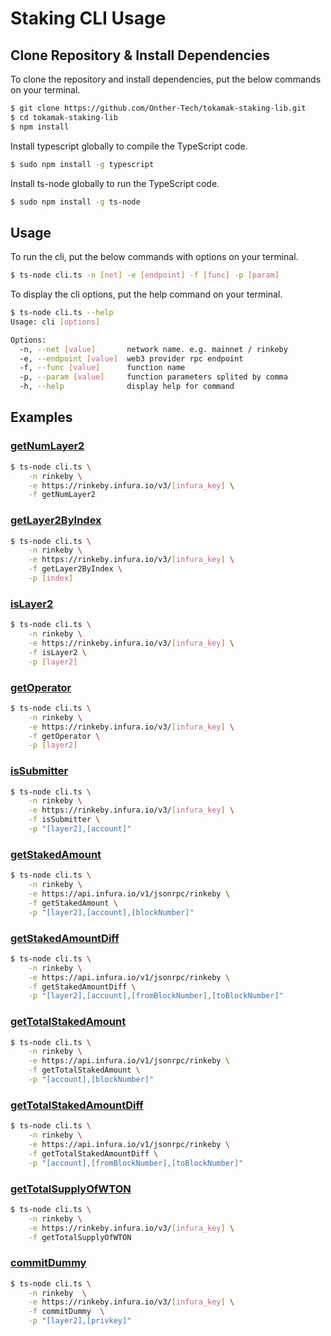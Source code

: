 # Staking CLI Usage

## Clone Repository & Install Dependencies
To clone the repository and install dependencies, put the below commands on your terminal.
```sh
$ git clone https://github.com/Onther-Tech/tokamak-staking-lib.git
$ cd tokamak-staking-lib
$ npm install
```

Install typescript globally to compile the TypeScript code.
```sh
$ sudo npm install -g typescript
```

Install ts-node globally to run the TypeScript code.
```sh
$ sudo npm install -g ts-node
```

## Usage
To run the cli, put the below commands with options on your terminal.
```sh
$ ts-node cli.ts -n [net] -e [endpoint] -f [func] -p [param]
```

To display the cli options, put the help command on your terminal.
```sh
$ ts-node cli.ts --help
Usage: cli [options]

Options:
  -n, --net [value]       network name. e.g. mainnet / rinkeby
  -e, --endpoint [value]  web3 provider rpc endpoint
  -f, --func [value]      function name
  -p, --param [value]     function parameters splited by comma
  -h, --help              display help for command
```

## Examples
### [getNumLayer2](./api_reference.md#getNumLayer2)
```sh
$ ts-node cli.ts \
    -n rinkeby \
    -e https://rinkeby.infura.io/v3/[infura_key] \
    -f getNumLayer2
```

### [getLayer2ByIndex](./api_reference.md#getLayer2ByIndex)
```sh
$ ts-node cli.ts \
    -n rinkeby \
    -e https://rinkeby.infura.io/v3/[infura_key] \
    -f getLayer2ByIndex \
    -p [index]
```

### [isLayer2](./api_reference.md#isLayer2)
```sh
$ ts-node cli.ts \
    -n rinkeby \
    -e https://rinkeby.infura.io/v3/[infura_key] \
    -f isLayer2 \
    -p [layer2]
```

### [getOperator](./api_reference.md#getOperator)
```sh
$ ts-node cli.ts \
    -n rinkeby \
    -e https://rinkeby.infura.io/v3/[infura_key] \
    -f getOperator \
    -p [layer2]
```

### [isSubmitter](./api_reference.md#isSubmitter)
```sh
$ ts-node cli.ts \
    -n rinkeby \
    -e https://rinkeby.infura.io/v3/[infura_key] \
    -f isSubmitter \
    -p "[layer2],[account]"
```

### [getStakedAmount](./api_reference.md#getStakedAmount)
```sh
$ ts-node cli.ts \
    -n rinkeby \
    -e https://api.infura.io/v1/jsonrpc/rinkeby \
    -f getStakedAmount \
    -p "[layer2],[account],[blockNumber]"
```

### [getStakedAmountDiff](./api_reference.md#getStakedAmountDiff)
```sh
$ ts-node cli.ts \
    -n rinkeby \
    -e https://api.infura.io/v1/jsonrpc/rinkeby \
    -f getStakedAmountDiff \
    -p "[layer2],[account],[fromBlockNumber],[toBlockNumber]"
```

### [getTotalStakedAmount](./api_reference.md#getTotalStakedAmount)
```sh
$ ts-node cli.ts \
    -n rinkeby \
    -e https://api.infura.io/v1/jsonrpc/rinkeby \
    -f getTotalStakedAmount \
    -p "[account],[blockNumber]"
```

### [getTotalStakedAmountDiff](./api_reference.md#getTotalStakedAmountDiff)
```sh
$ ts-node cli.ts \
    -n rinkeby \
    -e https://api.infura.io/v1/jsonrpc/rinkeby \
    -f getTotalStakedAmountDiff \
    -p "[account],[fromBlockNumber],[toBlockNumber]"
```

### [getTotalSupplyOfWTON](./api_reference.md#getTotalSupplyOfWTON)
```sh
$ ts-node cli.ts \
    -n rinkeby \
    -e https://rinkeby.infura.io/v3/[infura_key] \
    -f getTotalSupplyOfWTON
```

### [commitDummy](./api_reference.md#commitDummy)
```sh
$ ts-node cli.ts \
    -n rinkeby  \
    -e https://rinkeby.infura.io/v3/[infura_key] \
    -f commitDummy  \
    -p "[layer2],[privkey]"
```
